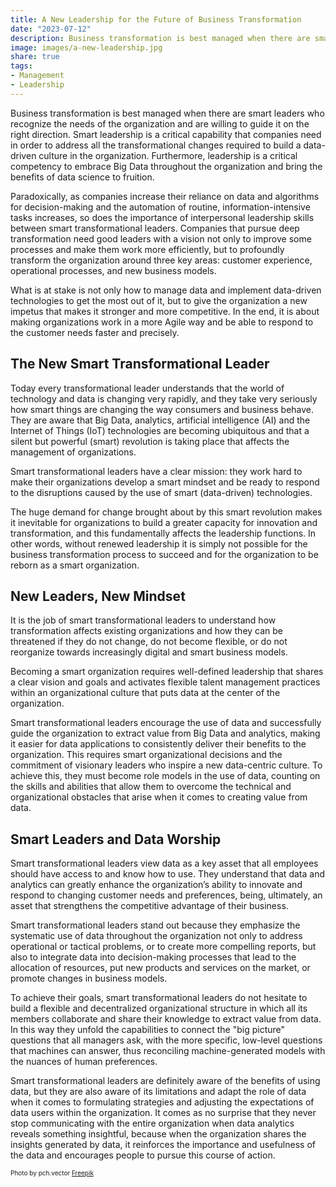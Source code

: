 ```yaml
---
title: A New Leadership for the Future of Business Transformation
date: "2023-07-12"
description: Business transformation is best managed when there are smart leaders who recognize the needs of the organization and are willing to guide it on the right direction. Smart leadership is a critical capability that companies must put into practice when they set out to build a data-driven culture in the organization.
image: images/a-new-leadership.jpg
share: true
tags:
- Management
- Leadership
---
```


Business transformation is best managed when there are smart leaders who recognize the needs of the organization and are willing to guide it on the right direction. Smart leadership is a critical capability that companies need in order to address all the transformational changes required to build a data-driven culture in the organization. Furthermore, leadership is a critical competency to embrace Big Data throughout the organization and bring the benefits of data science to fruition.

Paradoxically, as companies increase their reliance on data and algorithms for decision-making and the automation of routine, information-intensive tasks increases, so does the importance of interpersonal leadership skills between smart transformational leaders. Companies that pursue deep transformation need good leaders with a vision not only to improve some processes and make them work more efficiently, but to profoundly transform the organization around three key areas: customer experience, operational processes, and new business models. 

What is at stake is not only how to manage data and implement data-driven technologies to get the most out of it, but to give the organization a new impetus that makes it stronger and more competitive. In the end, it is about making organizations work in a more Agile way and be able to respond to the customer needs faster and precisely.

## The New Smart Transformational Leader
Today every transformational leader understands that the world of technology and data is changing very rapidly, and they take very seriously how smart things are changing the way consumers and business behave. They are aware that Big Data, analytics, artificial intelligence (AI) and the Internet of Things (IoT) technologies are becoming ubiquitous and that a silent but powerful (smart) revolution is taking place that affects the management of organizations. 

Smart transformational leaders have a clear mission: they work hard to make their organizations develop a smart mindset and be ready to respond to the disruptions caused by the use of smart (data-driven) technologies.

The huge demand for change brought about by this smart revolution makes it inevitable for organizations to build a greater capacity for innovation and transformation, and this fundamentally affects the leadership functions. In other words, without renewed leadership it is simply not possible for the business transformation process to succeed and for the organization to be reborn as a smart organization. 

## New Leaders, New Mindset
It is the job of smart transformational leaders to understand how transformation affects existing organizations and how they can be threatened if they do not change, do not become flexible, or do not reorganize towards increasingly digital and smart business models. 

Becoming a smart organization requires well-defined leadership that shares a clear vision and goals and activates flexible talent management practices within an organizational culture that puts data at the center of the organization.

Smart transformational leaders encourage the use of data and successfully guide the organization to extract value from Big Data and analytics, making it easier for data applications to consistently deliver their benefits to the organization. This requires smart organizational decisions and the commitment of visionary leaders who inspire a new data-centric culture. To achieve this, they must become role models in the use of data, counting on the skills and abilities that allow them to overcome the technical and organizational obstacles that arise when it comes to creating value from data.

## Smart Leaders and Data Worship
Smart transformational leaders view data as a key asset that all employees should have access to and know how to use. They understand that data and analytics can greatly enhance the organization’s ability to innovate and respond to changing customer needs and preferences, being, ultimately, an asset that strengthens the competitive advantage of their business.

Smart transformational leaders stand out because they emphasize the systematic use of data throughout the organization not only to address operational or tactical problems, or to create more compelling reports, but also to integrate data into decision-making processes that lead to the allocation of resources, put new products and services on the market, or promote changes in business models. 

To achieve their goals, smart transformational leaders do not hesitate to build a flexible and decentralized organizational structure in which all its members collaborate and share their knowledge to extract value from data. In this way they unfold the capabilities to connect the "big picture" questions that all managers ask, with the more specific, low-level questions that machines can answer, thus reconciling machine-generated models with the nuances of human preferences. 

Smart transformational leaders are definitely aware of the benefits of using data, but they are also aware of its limitations and adapt the role of data when it comes to formulating strategies and adjusting the expectations of data users within the organization. It comes as no surprise that they never stop communicating with the entire organization when data analytics reveals something insightful, because when the organization shares the insights generated by data, it reinforces the importance and usefulness of the data and encourages people to pursue this course of action.

<p style= "font-size:10px;">Photo by pch.vector <a href="https://www.freepik.es/vector-gratis/bote-remos-equipo-negocios_6974857.htm#query=leadership&position=33&from_view=search&track=sph#position=33&query=leadership" target="_blank">Freepik</a></p>